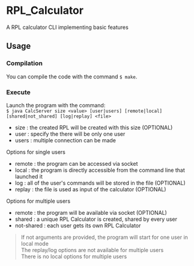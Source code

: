 # RPL_Calculator
A RPL calculator CLI implementing basic features



## Usage


### Compilation

You can compile the code with the command `$ make`.


### Execute

Launch the program with the command:  
`$ java CalcServer size <value> [user|users] [remote|local] [shared|not_shared] [log|replay] <file>`

- size <value> : the created RPL will be created with this size (OPTIONAL)
- user : specify the there will be only one user
- users : multiple connection can be made


Options for single users  
- remote : the program can be accessed via socket
- local : the program is directly accessible from the command line that launched it
- log <file> : all of the user's commands will be stored in the file (OPTIONAL)
- replay <file> : the file is used as input of the calculator (OPTIONAL)

Options for multiple users

- remote : the program will be available via socket (OPTIONAL)
- shared : a unique RPL Calculator is created, shared by every user
- not-shared : each user gets its own RPL Calculator

> If not arguments are provided, the program will start for one user in local mode  
> The replay/log options are not available for multiple users  
> There is no local options for multiple users


